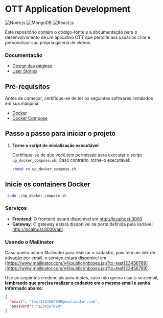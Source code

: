 # OTT Application Development

![Node.js](https://img.shields.io/badge/Node.js-339933?logo=nodedotjs&logoColor=white) ![MongoDB](https://img.shields.io/badge/MongoDB-47A248?logo=mongodb&logoColor=white) ![React.js](https://img.shields.io/badge/React.js-61DAFB?logo=react&logoColor=white)

Este repositório contém o código-fonte e a documentação para o desenvolvimento de um aplicativo OTT que permite aos usuários criar e personalizar sua própria galeria de vídeos.

### Documentação

- [Design das páginas](docs/desing.md)
- [User Stories](docs/user_stories.md)

## Pré-requisitos

Antes de começar, certifique-se de ter os seguintes softwares instalados em sua máquina:

- [Docker](https://www.docker.com/get-started)
- [Docker Compose](https://docs.docker.com/compose/install/)

## Passo a passo para iniciar o projeto

1. **Torne o script de inicialização executável**:

   Certifique-se de que você tem permissão para executar o script `up_docker_compose.sh`. Caso contrário, torne-o executável:

   ```bash
   chmod +x up_docker_compose.sh
   ```
## Inicie os containers Docker

```bash
 sudo ./up_docker_compose.sh
```


### Serviços

- **Frontend**: O frontend estará disponível em [http://localhost:3000](http://localhost:3000)
- **Gateway**: O gateway estará disponível na porta definida pela variável [http://localhost:8000/api](http://localhost:8000/api)

### Usando o Mailinator

Caso queira usar o Mailinator para realizar o cadastro, pois tem um link de ativação por email, o serviço estará disponível em [https://www.mailinator.com/v4/public/inboxes.jsp?to=test123456789](https://www.mailinator.com/v4/public/inboxes.jsp?to=test123456789).

Use as seguintes credenciais para testes, caso não queira usar o seu email,
**lembrando que precisa realizar o cadastro em o mesmo email e senha informado abaixo**:

```json
{
  "email": "test1234567890@mailinator.com",
  "password": "1234567890"
}
```